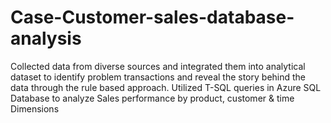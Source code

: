 # Case-Customer-sales-database-analysis
Collected data from diverse sources and integrated them into analytical dataset to identify problem transactions and reveal the story behind the data through the rule based approach.  Utilized T-SQL queries in Azure SQL Database to analyze Sales performance by product, customer &amp; time Dimensions 
